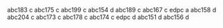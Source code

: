 abc183 c
abc175 c
abc199 c
abc154 d
abc189 c
abc167 c
edpc a
abc158 d
abc204 c
abc173 c
abc178 c
abc174 c
edpc d
abc151 d
abc156 d
